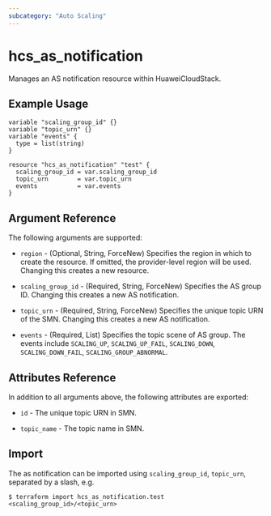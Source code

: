 ```yaml
---
subcategory: "Auto Scaling"
---
```


# hcs_as_notification

Manages an AS notification resource within HuaweiCloudStack.

## Example Usage

```hcl
variable "scaling_group_id" {}
variable "topic_urn" {}
variable "events" {
  type = list(string)
}

resource "hcs_as_notification" "test" {
  scaling_group_id = var.scaling_group_id
  topic_urn        = var.topic_urn
  events           = var.events
}
```

## Argument Reference

The following arguments are supported:

* `region` - (Optional, String, ForceNew) Specifies the region in which to create the resource.
  If omitted, the provider-level region will be used. Changing this creates a new resource.

* `scaling_group_id` - (Required, String, ForceNew) Specifies the AS group ID.
  Changing this creates a new AS notification.

* `topic_urn` - (Required, String, ForceNew) Specifies the unique topic URN of the SMN.
  Changing this creates a new AS notification.

* `events` - (Required, List) Specifies the topic scene of AS group. The events include `SCALING_UP`,
  `SCALING_UP_FAIL`, `SCALING_DOWN`, `SCALING_DOWN_FAIL`, `SCALING_GROUP_ABNORMAL`.

## Attributes Reference

In addition to all arguments above, the following attributes are exported:

* `id` - The unique topic URN in SMN.

* `topic_name` - The topic name in SMN.

## Import

The as notification can be imported using `scaling_group_id`, `topic_urn`, separated by a slash, e.g.

```shell
$ terraform import hcs_as_notification.test <scaling_group_id>/<topic_urn>
```
